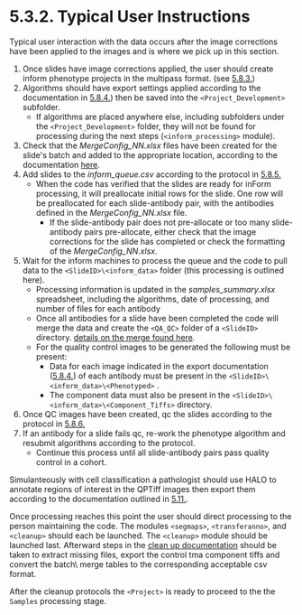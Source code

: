 # 5.3.2. Typical User Instructions
Typical user interaction with the data occurs after the image corrections have been applied to the images and is where we pick up in this section. 

1. Once slides have image corrections applied, the user should create inform phenotype projects in the multipass format. (see [5.8.3.](../vminform/docs/inFormMultipassPhenotype.md#583-inform-multipass-phenotype))
2. Algorithms should have export settings applied according to the documentation in [5.8.4.](../vminform/docs/SavingProjectsfortheinFormJHUProcessingFarm.md)) then be saved into the ```<Project_Development>``` subfolder. 
   - If algorithms are placed anywhere else, including subfolders under the ```<Project_Development>``` folder, they will not be found for processing during the next steps (```<inform_processing>``` module).
3. Check that the *MergeConfig_NN.xlsx* files have been created for the slide's batch and added to the appropriate location, according to the documentation [here](../../scans/docs/scanning/MergeConfigTables.md#448-mergeconfig-tables). 
4. Add slides to the *inform_queue.csv* according to the protocol in [5.8.5.](../vminform/docs/AddingSlidestotheinFormQueue.md#585-adding-slides-to-the-inform-queue)
   - When the code has verified that the slides are ready for inForm processing, it will preallocate initial rows for the slide. One row will be preallocated for each slide-antibody pair, with the antibodies defined in the *MergeConfig_NN.xlsx* file. 
     - If the slide-antibody pair does not pre-allocate or too many slide-antibody pairs pre-allocate, either check that the image corrections for the slide has completed or check the formatting of the *MergeConfig_NN.xlsx*.
5. Wait for the inform machines to process the queue and the code to pull data to the ```<SlideID>\<inform_data>``` folder (this processing is outlined here).
   - Processing information is updated in the *samples_summary.xlsx* spreadsheet, including the algorithms, date of processing, and number of files for each antibody
   - Once all antibodies for a slide have been completed the code will merge the data and create the ```<QA_QC>``` folder of a ```<SlideID>``` directory. [details on the merge found here](../merge/funcs/MaSS#merge-a-single-sample-mass).
   - For the quality control images to be generated the following must be present:
     - Data for each image indicated in the export documentation ([5.8.4.](../vminform/docs/SavingProjectsfortheinFormJHUProcessingFarm.md#584-saving-projects-for-the-inform-jhu-processing-farm)) of each antibody must be present in the ```<SlideID>\<inform_data>\<Phenotyped>``` . 
	 - The component data must also be present in the ```<SlideID>\<inform_data>\<Component_Tiffs>``` directory.
6. Once QC images have been created, qc the slides according to the protocol in [5.8.6.](../vminform/docs/EvaluatinginFormPhenotypeQCOutputfortheAstroPathPipeline.md#586-evaluating-inform-phenotype-qc-output-for-the-astropath-pipeline)
7. If an antibody for a slide fails qc, re-work the phenotype algorithm and resubmit algorithms according to the protocol. 
   - Continue this process until all slide-antibody pairs pass quality control in a cohort.   

Simulanteously with cell classification a pathologist should use HALO to annotate regions of interest in the QPTiff images then export them according to the documentation outlined in [5.11.](../transferanno#511-transfer-annotations).
 
Once processing reaches this point the user should direct processing to the person maintaining the code. The modules ```<segmaps>```, ```<transferanno>```, and ```<cleanup>``` should each be launched. The ```<cleanup>``` module should be launched last. Afterward steps in the [clean up documentation](../validatedata#512-validate-data) should be taken to extract missing files, export the control tma component tiffs and convert the batch\ merge tables to the corresponding acceptable csv format. 
 
After the cleanup protocols the ```<Project>``` is ready to proceed to the the ```Samples``` processing stage.
